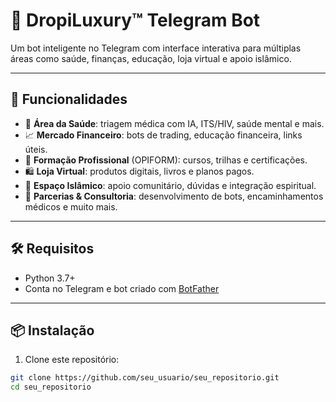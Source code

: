 # 🤖 DropiLuxury™ Telegram Bot

Um bot inteligente no Telegram com interface interativa para múltiplas áreas como saúde, finanças, educação, loja virtual e apoio islâmico.

---

## 🚀 Funcionalidades

- 🏥 **Área da Saúde**: triagem médica com IA, ITS/HIV, saúde mental e mais.
- 📈 **Mercado Financeiro**: bots de trading, educação financeira, links úteis.
- 🏫 **Formação Profissional** (OPIFORM): cursos, trilhas e certificações.
- 🛍 **Loja Virtual**: produtos digitais, livros e planos pagos.
- 🕋 **Espaço Islâmico**: apoio comunitário, dúvidas e integração espiritual.
- 🤝 **Parcerias & Consultoria**: desenvolvimento de bots, encaminhamentos médicos e muito mais.

---

## 🛠 Requisitos

- Python 3.7+
- Conta no Telegram e bot criado com [BotFather](https://t.me/BotFather)

---

## 📦 Instalação

1. Clone este repositório:

```bash
git clone https://github.com/seu_usuario/seu_repositorio.git
cd seu_repositorio

